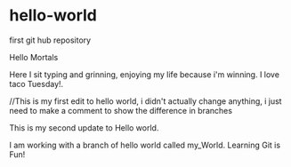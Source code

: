 # hello-world
first git hub repository

Hello Mortals

Here I sit typing and grinning, enjoying my life because i'm winning.
I love taco Tuesday!.

//This is my first edit to hello world, i didn't actually change anything, i just need to make a comment to show the difference in branches

This is my second update to Hello world.

I am working with a branch of hello world called my_World. Learning Git is Fun!
